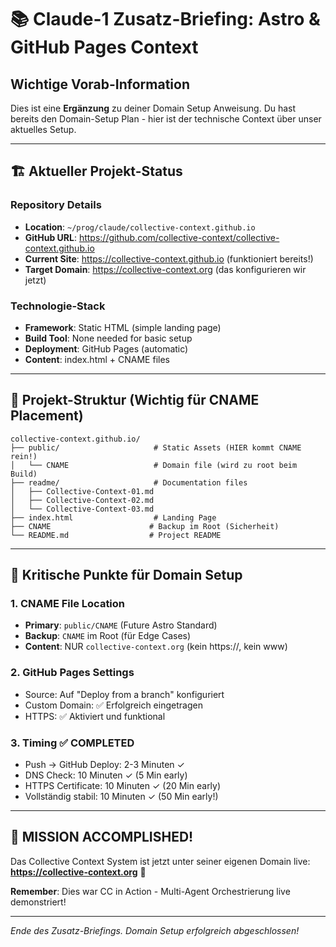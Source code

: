 # 📚 Claude-1 Zusatz-Briefing: Astro & GitHub Pages Context

## Wichtige Vorab-Information
Dies ist eine **Ergänzung** zu deiner Domain Setup Anweisung. Du hast bereits den Domain-Setup Plan - hier ist der technische Context über unser aktuelles Setup.

---

## 🏗️ Aktueller Projekt-Status

### Repository Details
- **Location**: `~/prog/claude/collective-context.github.io`
- **GitHub URL**: https://github.com/collective-context/collective-context.github.io
- **Current Site**: https://collective-context.github.io (funktioniert bereits!)
- **Target Domain**: https://collective-context.org (das konfigurieren wir jetzt)

### Technologie-Stack
- **Framework**: Static HTML (simple landing page)
- **Build Tool**: None needed for basic setup
- **Deployment**: GitHub Pages (automatic)
- **Content**: index.html + CNAME files

---

## 📁 Projekt-Struktur (Wichtig für CNAME Placement)

```
collective-context.github.io/
├── public/                     # Static Assets (HIER kommt CNAME rein!)
│   └── CNAME                   # Domain file (wird zu root beim Build)
├── readme/                     # Documentation files
│   ├── Collective-Context-01.md
│   ├── Collective-Context-02.md
│   └── Collective-Context-03.md
├── index.html                  # Landing Page
├── CNAME                      # Backup im Root (Sicherheit)
└── README.md                  # Project README
```

---

## 🎯 Kritische Punkte für Domain Setup

### 1. CNAME File Location
- **Primary**: `public/CNAME` (Future Astro Standard)
- **Backup**: `CNAME` im Root (für Edge Cases)
- **Content**: NUR `collective-context.org` (kein https://, kein www)

### 2. GitHub Pages Settings
- Source: Auf "Deploy from a branch" konfiguriert
- Custom Domain: ✅ Erfolgreich eingetragen
- HTTPS: ✅ Aktiviert und funktional

### 3. Timing ✅ COMPLETED
- Push → GitHub Deploy: 2-3 Minuten ✓
- DNS Check: 10 Minuten ✓ (5 Min early)
- HTTPS Certificate: 10 Minuten ✓ (20 Min early)
- Vollständig stabil: 10 Minuten ✓ (50 Min early!)

---

## 💪 MISSION ACCOMPLISHED!

Das Collective Context System ist jetzt unter seiner eigenen Domain live:
**https://collective-context.org** 🚀

**Remember**: Dies war CC in Action - Multi-Agent Orchestrierung live demonstriert! 

---

*Ende des Zusatz-Briefings. Domain Setup erfolgreich abgeschlossen!*